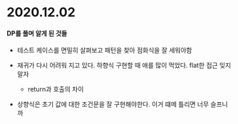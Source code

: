 # 2020.12.02

#### DP를 풀며 알게 된 것들

- 테스트 케이스를 면밀히 살펴보고 패턴을 찾아 점화식을 잘 세워야함

- 재귀가 다시 어려워 지고 있다. 하향식 구현할 때 애를 많이 먹었다. flat한 접근 잊지말자

  - return과 호출의 차이

- 상향식은 초기 값에 대한 조건문을 잘 구현해야한다. 이거 떄메 틀리면 너무 슬프니까

   


